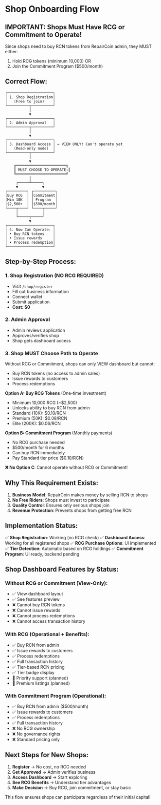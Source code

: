 # Shop Onboarding Flow

## IMPORTANT: Shops Must Have RCG or Commitment to Operate!

Since shops need to buy RCN tokens from RepairCoin admin, they MUST either:
1. Hold RCG tokens (minimum 10,000) OR
2. Join the Commitment Program ($500/month)

## Correct Flow:

```
┌─────────────────────┐
│ 1. Shop Registration│
│   (Free to join)    │
└──────────┬──────────┘
           │
           ▼
┌─────────────────────┐
│ 2. Admin Approval   │
└──────────┬──────────┘
           │
           ▼
┌─────────────────────┐
│ 3. Dashboard Access │ ← VIEW ONLY! Can't operate yet
│   (Read-only mode)  │
└──────────┬──────────┘
           │
           ▼
    ╔═══════════════════════╗
    ║ MUST CHOOSE TO OPERATE:║
    ╚═══════════════════════╝
           │
     ┌─────┴─────┐
     ▼           ▼
┌─────────┐ ┌──────────┐
│Buy RCG  │ │Commitment│
│Min 10K  │ │ Program  │
│$2,500+  │ │$500/month│
└────┬────┘ └────┬─────┘
     │           │
     └─────┬─────┘
           ▼
┌─────────────────────┐
│ 4. Now Can Operate: │
│ • Buy RCN tokens    │
│ • Issue rewards     │
│ • Process redemption│
└─────────────────────┘
```

## Step-by-Step Process:

### 1. **Shop Registration** (NO RCG REQUIRED)
- Visit `/shop/register`
- Fill out business information
- Connect wallet
- Submit application
- **Cost: $0**

### 2. **Admin Approval**
- Admin reviews application
- Approves/verifies shop
- Shop gets dashboard access

### 3. **Shop MUST Choose Path to Operate**
Without RCG or Commitment, shops can only VIEW dashboard but cannot:
- Buy RCN tokens (no access to admin sales)
- Issue rewards to customers
- Process redemptions

**Option A: Buy RCG Tokens** (One-time investment)
- Minimum 10,000 RCG (~$2,500)
- Unlocks ability to buy RCN from admin
- Standard (10K): $0.10/RCN
- Premium (50K): $0.08/RCN  
- Elite (200K): $0.06/RCN

**Option B: Commitment Program** (Monthly payments)
- No RCG purchase needed
- $500/month for 6 months
- Can buy RCN immediately
- Pay Standard tier price ($0.10/RCN)

**❌ No Option C**: Cannot operate without RCG or Commitment!

## Why This Requirement Exists:

1. **Business Model**: RepairCoin makes money by selling RCN to shops
2. **No Free Riders**: Shops must invest to participate
3. **Quality Control**: Ensures only serious shops join
4. **Revenue Protection**: Prevents shops from getting free RCN

## Implementation Status:

✅ **Shop Registration**: Working (no RCG check)
✅ **Dashboard Access**: Working for all registered shops
✅ **RCG Purchase Options**: UI implemented
✅ **Tier Detection**: Automatic based on RCG holdings
✅ **Commitment Program**: UI ready, backend pending

## Shop Dashboard Features by Status:

### Without RCG or Commitment (View-Only):
- ✅ View dashboard layout
- ✅ See features preview
- ❌ Cannot buy RCN tokens
- ❌ Cannot issue rewards
- ❌ Cannot process redemptions
- ❌ Cannot access transaction history

### With RCG (Operational + Benefits):
- ✅ Buy RCN from admin
- ✅ Issue rewards to customers
- ✅ Process redemptions
- ✅ Full transaction history
- ✅ Tier-based RCN pricing
- ✅ Tier badge display
- 🔄 Priority support (planned)
- 🔄 Premium listings (planned)

### With Commitment Program (Operational):
- ✅ Buy RCN from admin ($500/month)
- ✅ Issue rewards to customers
- ✅ Process redemptions
- ✅ Full transaction history
- ❌ No RCG ownership
- ❌ No governance rights
- ❌ Standard pricing only

## Next Steps for New Shops:

1. **Register** → No cost, no RCG needed
2. **Get Approved** → Admin verifies business
3. **Access Dashboard** → Start exploring
4. **See RCG Benefits** → Understand tier advantages
5. **Make Decision** → Buy RCG, join commitment, or stay basic

This flow ensures shops can participate regardless of their initial capital!
